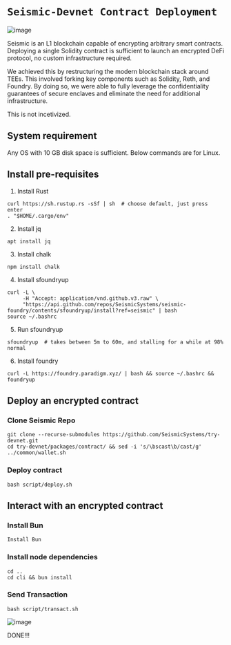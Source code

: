 # `````````Seismic-Devnet Contract Deployment `````````

![image](https://github.com/user-attachments/assets/5a8b48f5-4992-4bc8-8047-4d3ec484c14d)

Seismic is an L1 blockchain capable of encrypting arbitrary smart contracts. Deploying a single Solidity contract is sufficient to launch an encrypted DeFi protocol, no custom infrastructure required.

We achieved this by restructuring the modern blockchain stack around TEEs. This involved forking key components such as Solidity, Reth, and Foundry. By doing so, we were able to fully leverage the confidentiality guarantees of secure enclaves and eliminate the need for additional infrastructure.

This is not incetivized.

## System requirement
Any OS with 10 GB disk space is sufficient. Below commands are for Linux.

## Install pre-requisites

1. Install Rust
   
```
curl https://sh.rustup.rs -sSf | sh  # choose default, just press enter
. "$HOME/.cargo/env"
```

2. Install jq

```
apt install jq
```

3. Install chalk

```
npm install chalk
```

4. Install sfoundryup

```
curl -L \
     -H "Accept: application/vnd.github.v3.raw" \
     "https://api.github.com/repos/SeismicSystems/seismic-foundry/contents/sfoundryup/install?ref=seismic" | bash
source ~/.bashrc
```

5. Run sfoundryup

```
sfoundryup  # takes between 5m to 60m, and stalling for a while at 98% normal
```

6. Install foundry

```
curl -L https://foundry.paradigm.xyz/ | bash && source ~/.bashrc && foundryup
```
## Deploy an encrypted contract
### Clone Seismic Repo

```
git clone --recurse-submodules https://github.com/SeismicSystems/try-devnet.git
cd try-devnet/packages/contract/ && sed -i 's/\bscast\b/cast/g' ../common/wallet.sh
```

### Deploy contract

```
bash script/deploy.sh
```

## Interact with an encrypted contract
### Install Bun

```
Install Bun
```

### Install node dependencies

```
cd ..
cd cli && bun install
```

### Send Transaction

```
bash script/transact.sh
```
![image](https://github.com/user-attachments/assets/53357676-f0da-426a-9f3a-f569dbf20253)

DONE!!!

